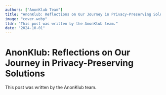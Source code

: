 ```yaml
---
authors: ["AnonKlub Team"]
title: "AnonKlub: Reflections on Our Journey in Privacy-Preserving Solutions"
image: "cover.webp"
tldr: "This post was written by the AnonKlub team."
date: "2024-10-01"
---
```


# AnonKlub: Reflections on Our Journey in Privacy-Preserving Solutions

This post was written by the AnonKlub team.
